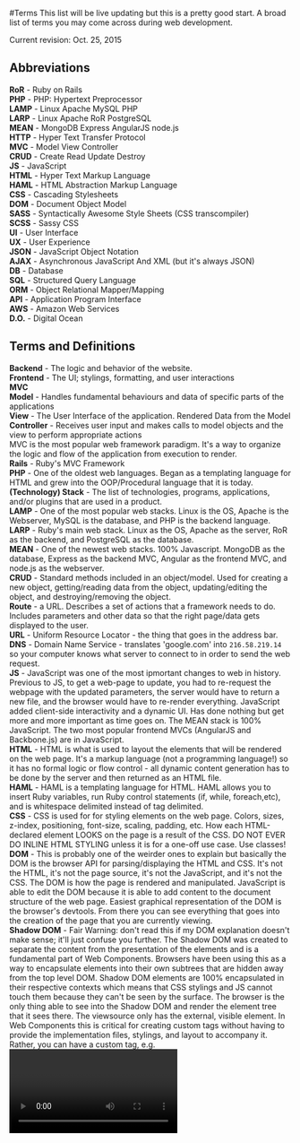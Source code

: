 #Terms
This list will be live updating but this is a pretty good start. A broad list of terms you may come across during web development.<br />

Current revision: Oct. 25, 2015<br />

## Abbreviations
**RoR** - Ruby on Rails <br/>
**PHP** - PHP: Hypertext Preprocessor <br />
**LAMP** - Linux Apache MySQL PHP<br />
**LARP** - Linux Apache RoR PostgreSQL<br />
**MEAN** - MongoDB Express AngularJS node.js<br />
**HTTP** - Hyper Text Transfer Protocol<br />
**MVC** - Model View Controller<br />
**CRUD** - Create Read Update Destroy<br />
**JS** - JavaScript<br />
**HTML** - Hyper Text Markup Language<br />
**HAML** - HTML Abstraction Markup Language<br />
**CSS** - Cascading Stylesheets<br />
**DOM** - Document Object Model<br />
**SASS** - Syntactically Awesome Style Sheets (CSS transcompiler)<br />
**SCSS** - Sassy CSS<br />
**UI** - User Interface<br />
**UX** - User Experience<br />
**JSON** - JavaScript Object Notation<br />
**AJAX** - Asynchronous JavaScript And XML (but it's always JSON)<br />
**DB** - Database<br />
**SQL** - Structured Query Language<br />
**ORM** - Object Relational Mapper/Mapping<br />
**API** - Application Program Interface<br />
**AWS** - Amazon Web Services<br />
**D.O.** - Digital Ocean<br />

## Terms and Definitions
**Backend** - The logic and behavior of the website.<br />
**Frontend** - The UI; stylings, formatting, and user interactions<br />
**MVC**<br />
  **Model** - Handles fundamental behaviours and data of specific parts of the applications<br />
  **View** - The User Interface of the application. Rendered Data from the Model<br />
  **Controller** - Receives user input and makes calls to model objects and the view to perform appropriate actions<br />
  MVC is the most popular web framework paradigm. It's a way to organize the logic and flow of the application from execution to render.<br />
**Rails** - Ruby's MVC Framework<br />
**PHP** - One of the oldest web languages. Began as a templating language for HTML and grew into the OOP/Procedural language that it is today.<br />
**(Technology) Stack** - The list of technologies, programs, applications, and/or plugins that are used in a product.<br />
**LAMP** - One of the most popular web stacks. Linux is the OS, Apache is the Webserver, MySQL is the database, and PHP is the backend language.<br />
**LARP** - Ruby's main web stack. Linux as the OS, Apache as the server, RoR as the backend, and PostgreSQL as the database.<br />
**MEAN** - One of the newest web stacks. 100% Javascript. MongoDB as the database, Express as the backend MVC, Angular as the frontend MVC, and node.js as the webserver.<br />
**CRUD** - Standard methods included in an object/model. Used for creating a new object, getting/reading data from the object, updating/editing the object, and destroying/removing the object.<br />
**Route** - a URL. Describes a set of actions that a framework needs to do. Includes parameters and other data so that the right page/data gets displayed to the user.<br />
**URL** - Uniform Resource Locator - the thing that goes in the address bar.<br />
**DNS** - Domain Name Service - translates 'google.com' into `216.58.219.14` so your computer knows what server to connect to in order to send the web request.<br />
**JS** - JavaScript was one of the most ipmortant changes to web in history. Previous to JS, to get a web-page to update, you had to re-request the webpage with the updated parameters, the server would have to return a new file, and the browser would have to re-render everything. JavaScript added client-side interactivity and a dynamic UI. Has done nothing but get more and more important as time goes on. The MEAN stack is 100% JavaScript. The two most popular frontend MVCs (AngularJS and Backbone.js) are in JavaScript.<br />
**HTML** - HTML is what is used to layout the elements that will be rendered on the web page. It's a markup language (not a programming language!) so it has no formal logic or flow control - all dynamic content generation has to be done by the server and then returned as an HTML file.<br />
**HAML** - HAML is a templating language for HTML. HAML allows you to insert Ruby variables, run Ruby control statements (if, while, foreach,etc), and is whitespace delimited instead of tag delimited.<br />
**CSS** - CSS is used for for styling elements on the web page. Colors, sizes, z-index, positioning, font-size, scaling, padding, etc. How each HTML-declared element LOOKS on the page is a result of the CSS. DO NOT EVER DO INLINE HTML STYLING unless it is for a one-off use case. Use classes!<br />
**DOM** - This is probably one of the weirder ones to explain but basically the DOM is the browser API for parsing/displaying the HTML and CSS. It's not the HTML, it's not the page source, it's not the JavaScript, and it's not the CSS. The DOM is how the page is rendered and manipulated. JavaScript is able to edit the DOM because it is able to add content to the document structure of the web page. Easiest graphical representation of the DOM is the browser's devtools. From there you can see everything that goes into the creation of the page that you are currently viewing.<br />
**Shadow DOM** - Fair Warning: don't read this if my DOM explanation doesn't make sense; it'll just confuse you further. The Shadow DOM was created to separate the content from the presentation of the elements and is a fundamental part of Web Components. Browsers have been using this as a way to encapsulate elements into their own subtrees that are hidden away from the top level DOM. Shadow DOM elements are 100% encapsulated in their respective contexts which means that CSS stylings and JS cannot touch them because they can't be seen by the surface. The browser is the only thing able to see into the Shadow DOM and render the element tree that it sees there. The viewsource only has the external, visible element. In Web Components this is critical for creating custom tags without having to provide the implementation files, stylings, and layout to accompany it. Rather, you can have a custom tag, e.g. <video /> and have its implementation hidden away in the Shadow DOM. If none of this makes sense, ignore it! We don't talk about it at all.<br />
**SASS/SCSS** - Transpiled language for CSS. Just a nicer syntax whose goal is to remove all of the annoying quirks of cross-browser compatibility and also to add in some features to vanilla CSS.<br />
**UI** - What the user sees<br />
**UX** - The interaction experience that the user has with the product. Good UX means the user can be productive, the layout makes sense, the flow of the application is cohesive, and the experience is overall good. Bad UX results in users not ever coming back or never discovering certain parts of your application.<br />
**JSON** - JSON is BASICALLY just a hash that is used to store data in an easy way. It's primarily used for passing data around the web from APIs.<br />
**AJAX** - AJAX is awesome. AJAX allows you to make server requests from JavaScript, receive data back from the response, and then process the data. So, lets say you wanted to implement infinite scrolling to your webpage, but you don't want to have to load EVERYTHING all at once - that would take forever. So instead, you load the first 50 items, and when the user makes it 80% down the page, you send an AJAX request to your webserver to get the next 50 items, process the data, and append them to the bottom of your current list. It saves bandwidth, adds interactivity to your webpage, and doesn't require a page refresh to do. AJAX rocks.<br />
**DB** - The database is how data is persistently stored on the web. There are two main types of databases - SQL/Relational Database, and NoSQL/Document Databases. SQL/Relational databases are visually similar to excel spreadsheets, with each table being a page in the document. Columns represent fields to be filled in, rows are entries into the table. Relations are how each table is connected to another table. For example, you have a users table and a comments table. Whenever someone makes a comment on something, the comment is added into the comments table with a user\_id field to tie it back to the specific user that made the comment. If you need to get the values from two+ tables, you can perform a JOIN on the data to link up specific columns from separate tables and link them together into a single result. Non-relational databases employ key-value pair arrays to store all of the data. Each user is stored in a (normally JSON) array with all of the fields being the key and the entries being the values. Think nested hash tables. NoSQL is extremely fast because of the lookup time of key-value arrays but aren't as useful at establishing relationships between entries in the database. Instead of having separate tables and a relation between the data, NoSQL would modify the user object to contain elements of the would-be relation. So for our users and comments, NoSQL would instead have a key-value array of the comments added to the post object that is being commented on in the first place.<br />
**SQL** - Pronounced ES-QUEUE-ELL or sequel (totally up to you on pronunciation). Syntax for performing actions on a database. A query is a 'sentence' that tells a database what to do. Insert, Update, Delete, SELECT, etc. Reads pretty closely to English and is the main way of getting data back from a database. Say you wanted all comments on a certain post: `SELECT * FROM comments WHERE post\_id = 2;`.<br />
**ORM** - ORMs are pretty cool. Rather than deal with reading/writing queries and handling the data they return, ORMs will handle the querying and instead populate an object with the results of the query. Normally a query from a DB will return an key-value array with all of the content you asked for and it's up to you to parse the fields to extract the data. ORMs will take this one step further and pre-populate a model with the results of a query so you can directly work with and manipulate an object rather than the query/data. Rails' ORM is ActiveRecord, Symfony's (PHP Framework) is Doctrine, Python uses SQLAlchemy, Node uses orm (yes that's its name), and ASP.NET uses Entity.<br />
**API** - API is a set of methods and functions that are able to be called to perform an action. API refers to both the functions themselves as well as their documentation. So if I said check the ActiveRecord API for searching, you would see a list of all of the functions ActiveRecord has for performing a search as well as how to properly use them and the data they return.<br />
**Documentation** - Instructions and Specifications on code. Whether it be how to use an API, what data types are supported, what version the code is, what functionality is supported, etc., documentation is absolutely necessary for software. Good documentation can lead to your code actually being enjoyable to use. Bad documentation will land you in infamy or worse, abandonment.<br />
**AWS** - AWS is the suite of applications for Web offered by Amazon. Popular applications are EC2 (Elastic Cloud Computing) which, for all intents and purposes, allows you to spin up webserver instances. S3 (Simple Storage Services) which is used mostly for static content storage (imgur stores the data of the image on S3 instead of on their own hard drives), Route53 which is a DNS web service, SES (Simple Email Service), and CloudWatch which provides monitoring for EC2 and EBS (Elastic Block Store).<br />
**D.O.** - Cloud-based web hosting company. I love DO and use them frequently for hosting applications.<br />
**Heroku** - Another cloud-base web hosting company. They have a free tier that is fantastic and are the most popular webhost for RoR apps.<br />
**SaaS** - Software as a Service - applications are hosted on the internet as web applications instead of installed on a computer. Popular webapps include Salesforce, LinkedIn, LogMeIn, Office365, iCloud, Google Docs, Dropbox, Adobe Creative, etc.<br />
**Caching** - Caching is saving data either on an intermediate webserver (cloudflare) or in the browser (cookies/webcache) so that data loads faster. If something is the same for everyone, you don't need to have the server recreate the HTML page every single time - just return the cached version.<br />
**CloudFlare** - CloudFlare protects and accelerates websites online. It adds a proxy inbetween users and your website and will cache, determine if a visitor is a bot (to prevent against D/DoS attacks), run analytics, and distribute content from servers around the world to speed up data requests (e.g. it's a lot faster to have an international site stored on servers internationally than have every single request have to come to a server in America or *insert home country here*).<br />
**Persistence** - opposite of ephemeral. Data that needs to be saved and cannot be tossed out after it's been viewed. Most content on the web is ephemeral (e.g. loading a specific of a web page and then throwing it out after the user no longer needs it) but some data (accounts, posts, comments, etc) needs to be persisted.<br />
**Hash** - a one-way algorithm that performs certain mathematical functions to obfuscate the data into a (hopefully) unique result. Popular hashing algorithms include MD5 (don't use), SHA, Whirlpool, and Blowfish.<br />
**Salting** - Adding a random string of characters to the end of a string pre-hashing to get unique outputs even when individual inputs may be the same.<br />
**BCrypt** - Software used for storing passwords in a database. Employs hashing and salting to make sure the data is properly obfuscated and cannot be decrypted. Not 100% secure, but good enough for most cases. If security is a priority, employ a 'Log in with Google' or 'Log in with Facebook' button.<br />

